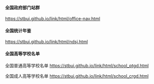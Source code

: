 #### 全国政府部门站群

https://stbui.github.io/link/html/office-nav.html

#### 全国统计年鉴

https://stbui.github.io/link/html/ndsj.html

#### 全国高等学校名单

全国普通高等学校名单
https://stbui.github.io/link/html/school_ptgd.html

全国成人高等学校名单
https://stbui.github.io/link/html/school_crgd.html
